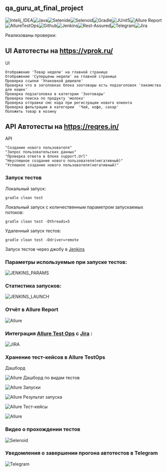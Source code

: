 
## qa_guru_at_final_project

![Intelij_IDEA](src/test/resources/img/icons/Intelij_IDEA.png)![Java](src/test/resources/img/icons/Java.png)![Selenide](src/test/resources/img/icons/Selenide.png)![Selenoid](src/test/resources/img/icons/Selenoid.png)![Gradle](src/test/resources/img/icons/Gradle.png)![JUnit5](src/test/resources/img/icons/JUnit5.png)![Allure Report](src/test/resources/img/icons/Allure_Report.png)![AllureTestOps](src/test/resources/img/icons/AllureTestOps.png)![Github](src/test/resources/img/icons/Github.png)![Jenkins](src/test/resources/img/icons/Jenkins.png)![Rest-Assured](src/test/resources/img/icons/Rest-Assured.png)![Telegram](src/test/resources/img/icons/Telegram.png)![Jira](src/test/resources/img/icons/Jira.png)

Реализованы проверки:

## UI Автотесты на https://vprok.ru/

UI

    Отображение 'Товар недели' на главной странице
    Отображение 'Суперцены недели' на главной странице
    Проверка ссылки 'Упаковкой дешевле'
    Проверка что в заголовках блока зоотовары есть подзаголовок 'лакомства для кошек'
    Проверка подзаголовка в категории 'Зоотовары'
    Проверка поиска по продукту 'молоко'
    Проверка отправки смс кода при регистрации нового клиента
    Проверка фильтрации в категории  'Чай, кофе, сахар'
    Положить товар в козину



## API  Автотесты на https://reqres.in/

API

    "Создание нового пользователя"
    "Запрос пользовательских данных"
    "Проверка ответа в блоке support.Url"
    "Неуспешное создание нового пользователя(негативный)"
    "Успешное создание нового пользователя(негативный)"

### Запуск тестов

Локальный запуск:

    gradle clean test

Локальный запуск с количественным параметром запускаемых потоков:

    gradle clean test -Dthreads=5

Удаленный запуск тестов:

    gradle clean test -Ddriver=remote


Запуск тестов через джобу в [Jenkins](https://jenkins.autotests.cloud/job/24_subu_vprok/build?delay=0sec)

### Параметры используемые при запуске тестов:
![JENKINS_PARAMS](src/test/resources/img/Jenkins_params.PNG)

### Статистика запусков:

![JENKINS_LAUNCH](src/test/resources/img/JENKINS_LAUNCH.PNG)

### Отчёт в Allure Report
![Allure](src/test/resources/img/allure_report.PNG)

### Интеграция [Allure Test Ops](https://allure.autotests.cloud/project/627/dashboards) с [Jira](https://jira.autotests.cloud/browse/HOMEWORK-250)  :

![JIRA](src/test/resources/img/jira_integration.PNG)

### Хранение тест-кейсов в Allure TestOps
Дашборд

![Allure](src/test/resources/img/main_dashboard.PNG)
Дашборд по видам тестов

![Allure](src/test/resources/img/personal_dashboards.PNG)
Запуски 

![Allure](src/test/resources/img/launches.PNG)
Результат запуска 

![Allure](src/test/resources/img/launch_results.PNG)
Тест-кейсы

![Allure](src/test/resources/img/tests.PNG)

### Видео о прохождении тестов
![Selenoid](src/test/resources/img/381ea424ae9fd94501a1efc8ceff696b(1).gif)

### Уведомления о завершении прогона автотестов в Telegram
![Telegram](src/test/resources/img/tgbot.PNG)